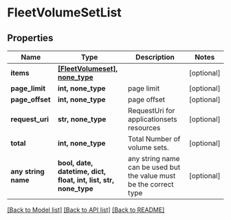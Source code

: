 # FleetVolumeSetList


## Properties
Name | Type | Description | Notes
------------ | ------------- | ------------- | -------------
**items** | [**[FleetVolumeset], none_type**](FleetVolumeset.md) |  | [optional] 
**page_limit** | **int, none_type** | page limit | [optional] 
**page_offset** | **int, none_type** | page offset | [optional] 
**request_uri** | **str, none_type** | RequestUri for applicationsets resources | [optional] 
**total** | **int, none_type** | Total Number of volume sets. | [optional] 
**any string name** | **bool, date, datetime, dict, float, int, list, str, none_type** | any string name can be used but the value must be the correct type | [optional]

[[Back to Model list]](../README.md#documentation-for-models) [[Back to API list]](../README.md#documentation-for-api-endpoints) [[Back to README]](../README.md)


